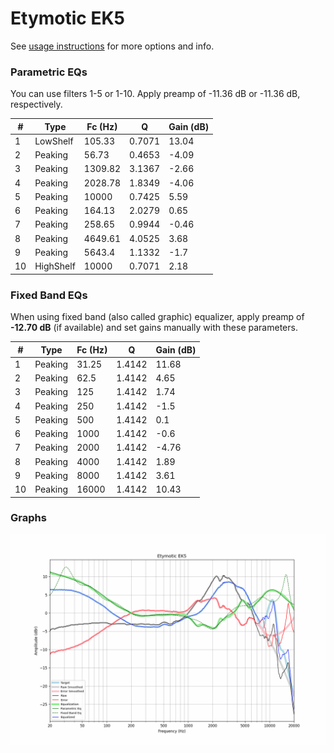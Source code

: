 # Etymotic EK5
See [usage instructions](https://github.com/jaakkopasanen/AutoEq#usage) for more options and info.

### Parametric EQs
You can use filters 1-5 or 1-10. Apply preamp of -11.36 dB or -11.36 dB, respectively.

|   # | Type      |   Fc (Hz) |      Q |   Gain (dB) |
|-----|-----------|-----------|--------|-------------|
|   1 | LowShelf  |    105.33 | 0.7071 |       13.04 |
|   2 | Peaking   |     56.73 | 0.4653 |       -4.09 |
|   3 | Peaking   |   1309.82 | 3.1367 |       -2.66 |
|   4 | Peaking   |   2028.78 | 1.8349 |       -4.06 |
|   5 | Peaking   |  10000    | 0.7425 |        5.59 |
|   6 | Peaking   |    164.13 | 2.0279 |        0.65 |
|   7 | Peaking   |    258.65 | 0.9944 |       -0.46 |
|   8 | Peaking   |   4649.61 | 4.0525 |        3.68 |
|   9 | Peaking   |   5643.4  | 1.1332 |       -1.7  |
|  10 | HighShelf |  10000    | 0.7071 |        2.18 |

### Fixed Band EQs
When using fixed band (also called graphic) equalizer, apply preamp of **-12.70 dB** (if available) and set gains manually with these parameters.

|   # | Type    |   Fc (Hz) |      Q |   Gain (dB) |
|-----|---------|-----------|--------|-------------|
|   1 | Peaking |     31.25 | 1.4142 |       11.68 |
|   2 | Peaking |     62.5  | 1.4142 |        4.65 |
|   3 | Peaking |    125    | 1.4142 |        1.74 |
|   4 | Peaking |    250    | 1.4142 |       -1.5  |
|   5 | Peaking |    500    | 1.4142 |        0.1  |
|   6 | Peaking |   1000    | 1.4142 |       -0.6  |
|   7 | Peaking |   2000    | 1.4142 |       -4.76 |
|   8 | Peaking |   4000    | 1.4142 |        1.89 |
|   9 | Peaking |   8000    | 1.4142 |        3.61 |
|  10 | Peaking |  16000    | 1.4142 |       10.43 |

### Graphs
![](./Etymotic%20EK5.png)
